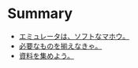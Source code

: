 # Summary

* [エミュレータは、ソフトなマホウ。](README.md)
* [必要なものを揃えなきゃ。](chapter1.md)
* [資料を集めよう。](chapter1_1.md)


